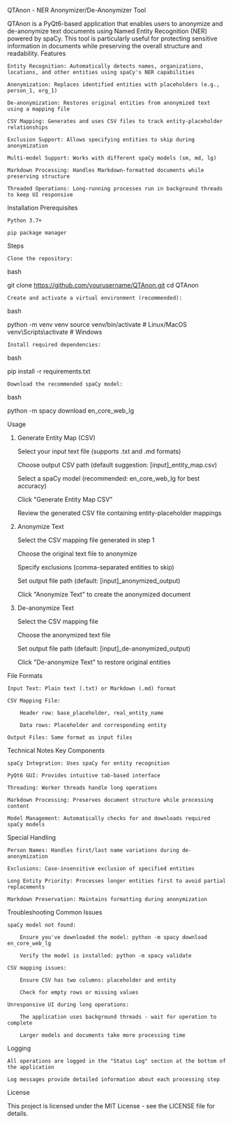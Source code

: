 QTAnon - NER Anonymizer/De-Anonymizer Tool

QTAnon is a PyQt6-based application that enables users to anonymize and de-anonymize text documents using Named Entity Recognition (NER) powered by spaCy. This tool is particularly useful for protecting sensitive information in documents while preserving the overall structure and readability.
Features

    Entity Recognition: Automatically detects names, organizations, locations, and other entities using spaCy's NER capabilities

    Anonymization: Replaces identified entities with placeholders (e.g., person_1, org_1)

    De-anonymization: Restores original entities from anonymized text using a mapping file

    CSV Mapping: Generates and uses CSV files to track entity-placeholder relationships

    Exclusion Support: Allows specifying entities to skip during anonymization

    Multi-model Support: Works with different spaCy models (sm, md, lg)

    Markdown Processing: Handles Markdown-formatted documents while preserving structure

    Threaded Operations: Long-running processes run in background threads to keep UI responsive

Installation
Prerequisites

    Python 3.7+

    pip package manager

Steps

    Clone the repository:

bash

git clone https://github.com/yourusername/QTAnon.git
cd QTAnon

    Create and activate a virtual environment (recommended):

bash

python -m venv venv
source venv/bin/activate  # Linux/MacOS
venv\Scripts\activate     # Windows

    Install required dependencies:

bash

pip install -r requirements.txt

    Download the recommended spaCy model:

bash

python -m spacy download en_core_web_lg

Usage
1. Generate Entity Map (CSV)

    Select your input text file (supports .txt and .md formats)

    Choose output CSV path (default suggestion: [input]_entity_map.csv)

    Select a spaCy model (recommended: en_core_web_lg for best accuracy)

    Click "Generate Entity Map CSV"

    Review the generated CSV file containing entity-placeholder mappings

2. Anonymize Text

    Select the CSV mapping file generated in step 1

    Choose the original text file to anonymize

    Specify exclusions (comma-separated entities to skip)

    Set output file path (default: [input]_anonymized_output)

    Click "Anonymize Text" to create the anonymized document

3. De-anonymize Text

    Select the CSV mapping file

    Choose the anonymized text file

    Set output file path (default: [input]_de-anonymized_output)

    Click "De-anonymize Text" to restore original entities

File Formats

    Input Text: Plain text (.txt) or Markdown (.md) format

    CSV Mapping File:

        Header row: base_placeholder, real_entity_name

        Data rows: Placeholder and corresponding entity

    Output Files: Same format as input files

Technical Notes
Key Components

    spaCy Integration: Uses spaCy for entity recognition

    PyQt6 GUI: Provides intuitive tab-based interface

    Threading: Worker threads handle long operations

    Markdown Processing: Preserves document structure while processing content

    Model Management: Automatically checks for and downloads required spaCy models

Special Handling

    Person Names: Handles first/last name variations during de-anonymization

    Exclusions: Case-insensitive exclusion of specified entities

    Long Entity Priority: Processes longer entities first to avoid partial replacements

    Markdown Preservation: Maintains formatting during anonymization

Troubleshooting
Common Issues

    spaCy model not found:

        Ensure you've downloaded the model: python -m spacy download en_core_web_lg

        Verify the model is installed: python -m spacy validate

    CSV mapping issues:

        Ensure CSV has two columns: placeholder and entity

        Check for empty rows or missing values

    Unresponsive UI during long operations:

        The application uses background threads - wait for operation to complete

        Larger models and documents take more processing time

Logging

    All operations are logged in the "Status Log" section at the bottom of the application

    Log messages provide detailed information about each processing step

License

This project is licensed under the MIT License - see the LICENSE file for details.
